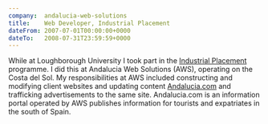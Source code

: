 ```yaml
---
company:  andalucia-web-solutions
title:    Web Developer, Industrial Placement
dateFrom: 2007-07-01T00:00:00+0000
dateTo:   2008-07-31T23:59:59+0000
---
```

While at Loughborough University I took part in the [Industrial Placement](https://www.lboro.ac.uk/study/undergraduate/courses/a-z/computing-and-management-bsc/#placement-year) programme. I did this at Andalucia Web Solutions (AWS), operating on the Costa del Sol. My responsibilities at AWS included constructing and modifying client websites and updating content [Andalucia.com](http://andalucia.com/) and trafficking advertisements to the same site. Andalucia.com is an information portal operated by AWS publishes information for tourists and expatriates in the south of Spain.
